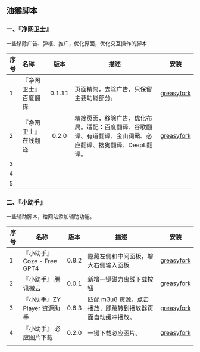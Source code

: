 ## 油猴脚本

###  一、『净网卫士』

一些移除广告、弹框、推广，优化界面，优化交互操作的脚本

| 序号 | 名称                  |  版本  | 描述                                                         |                             安装                             |
| ---- | :-------------------- | :----: | ------------------------------------------------------------ | :----------------------------------------------------------: |
| 1    | 『净网卫士』 百度翻译 | 0.1.11 | 页面精简，去除广告，只保留主要功能部分。                     | [greasyfork](https://greasyfork.org/zh-CN/scripts/485534-%E5%87%80%E7%BD%91%E5%8D%AB%E5%A3%AB-%E7%99%BE%E5%BA%A6%E7%BF%BB%E8%AF%91) |
| 2    | 『净网卫士』 在线翻译 | 0.2.0  | 精简页面，移除广告，优化布局。适配：百度翻译、谷歌翻译、有道翻译、金山词霸、必应翻译、搜狗翻译、DeepL翻译。 | [greasyfork](https://greasyfork.org/zh-CN/scripts/485552-%E5%87%80%E7%BD%91%E5%8D%AB%E5%A3%AB-%E5%9C%A8%E7%BA%BF%E7%BF%BB%E8%AF%91) |
| 3    |                       |        |                                                              |                                                              |
| 4    |                       |        |                                                              |                                                              |
| 5    |                       |        |                                                              |                                                              |



###  二、『小助手』

一些辅助脚本，给网站添加辅助功能。

| 序号 | 名称                         | 版本  | 描述                                                       |                             安装                             |
| ---- | ---------------------------- | :---: | ---------------------------------------------------------- | :----------------------------------------------------------: |
| 1    | 『小助手』Coze - Free GPT4   | 0.8.2 | 隐藏左侧和中间面板，增大右侧输入面板                       | [greasyfork](https://greasyfork.org/zh-CN/scripts/484336-%E5%87%80%E7%BD%91%E5%8D%AB%E5%A3%AB-coze-free-gpt4) |
| 2    | 『小助手』 腾讯微云          | 0.0.1 | 新增一键磁力离线下载按钮                                   | [greasyfork](https://greasyfork.org/zh-CN/scripts/387890-%E5%B0%8F%E5%8A%A9%E6%89%8B-%E8%85%BE%E8%AE%AF%E5%BE%AE%E4%BA%91) |
| 3    | 『小助手』ZY Player 资源助手 | 0.6.3 | 匹配 m3u8 资源，点击播放，即跳转到播放器页面自动缓冲播放。 | [greasyfork](https://greasyfork.org/zh-CN/scripts/383642-%E5%B0%8F%E5%8A%A9%E6%89%8B-zy-player-%E8%B5%84%E6%BA%90%E5%8A%A9%E6%89%8B) |
| 4    | 『小助手』 必应图片下载      | 0.2.0 | 一键下载必应图片。                                         | [greasyfork](https://greasyfork.org/zh-CN/scripts/387973-%E5%B0%8F%E5%8A%A9%E6%89%8B-%E5%BF%85%E5%BA%94%E5%9B%BE%E7%89%87%E4%B8%8B%E8%BD%BD) |
|      |                              |       |                                                            |                                                              |

